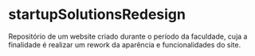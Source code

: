# startupSolutionsRedesign

Repositório de um website criado durante o período da faculdade, cuja a finalidade é realizar um rework da aparência e funcionalidades do site.

